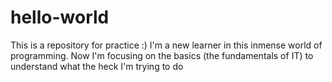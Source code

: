 # hello-world
This is a repository for practice :) 
I'm a new learner in this inmense world of programming. Now I'm focusing on the basics (the fundamentals of IT) to understand what the heck I'm trying to do 
